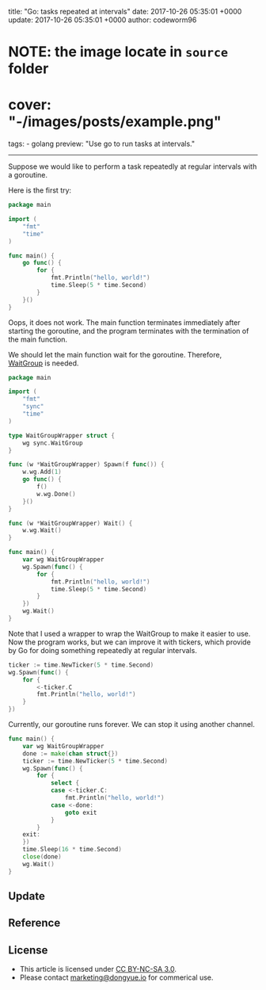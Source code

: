 title: "Go: tasks repeated at intervals"
date: 2017-10-26 05:35:01 +0000
update: 2017-10-26 05:35:01 +0000
author: codeworm96
# NOTE: the image locate in `source` folder
# cover: "-/images/posts/example.png"
tags:
    - golang
preview: "Use go to run tasks at intervals."

---

Suppose we would like to perform a task repeatedly at regular intervals with a goroutine.

Here is the first try:

```go
package main

import (
	"fmt"
	"time"
)

func main() {
	go func() {
		for {
			fmt.Println("hello, world!")
			time.Sleep(5 * time.Second)
		}
	}()
}
```

Oops, it does not work. The main function terminates immediately after starting the goroutine,
and the program terminates with the termination of the main function.

We should let the main function wait for the goroutine. Therefore,
[WaitGroup](https://golang.org/pkg/sync/#WaitGroup) is needed.

```go
package main

import (
	"fmt"
	"sync"
	"time"
)

type WaitGroupWrapper struct {
	wg sync.WaitGroup
}

func (w *WaitGroupWrapper) Spawn(f func()) {
	w.wg.Add(1)
	go func() {
		f()
		w.wg.Done()
	}()
}

func (w *WaitGroupWrapper) Wait() {
	w.wg.Wait()
}

func main() {
	var wg WaitGroupWrapper
	wg.Spawn(func() {
		for {
			fmt.Println("hello, world!")
			time.Sleep(5 * time.Second)
		}
	})
	wg.Wait()
}
```

Note that I used a wrapper to wrap the WaitGroup to make it easier to use.
Now the program works, but we can improve it with tickers, which provide by
Go for doing something repeatedly at regular intervals.

```go
ticker := time.NewTicker(5 * time.Second)
wg.Spawn(func() {
    for {
        <-ticker.C
        fmt.Println("hello, world!")
    }
})
```

Currently, our goroutine runs forever. We can stop it using another channel.

```go
func main() {
	var wg WaitGroupWrapper
	done := make(chan struct{})
	ticker := time.NewTicker(5 * time.Second)
	wg.Spawn(func() {
		for {
			select {
			case <-ticker.C:
				fmt.Println("hello, world!")
			case <-done:
				goto exit
			}
		}
	exit:
	})
	time.Sleep(16 * time.Second)
	close(done)
	wg.Wait()
}
```

## Update

## Reference

## License

- This article is licensed under [CC BY-NC-SA 3.0](https://creativecommons.org/licenses/by-nc-sa/3.0/).
- Please contact <marketing@dongyue.io> for commerical use.
